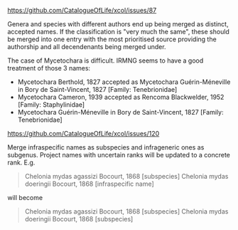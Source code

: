 https://github.com/CatalogueOfLife/xcol/issues/87

Genera and species with different authors end up being merged as distinct, accepted names.
If the classification is "very much the same", these should be merged into one entry with the most prioritised source providing the authorship
and all decendenants being merged under.

The case of Mycetochara is difficult. IRMNG seems to have a good treatment of those 3 names:

 * Mycetochara Berthold, 1827 accepted as Mycetochara Guérin-Méneville in Bory de Saint-Vincent, 1827 [Family: Tenebrionidae]
 * Mycetochara Cameron, 1939 accepted as Rencoma Blackwelder, 1952 [Family: Staphylinidae]
 * Mycetochara Guérin-Méneville in Bory de Saint-Vincent, 1827 [Family: Tenebrionidae]


https://github.com/CatalogueOfLife/xcol/issues/120

Merge infraspecific names as subspecies
and infrageneric ones as subgenus. Project names with uncertain ranks will be updated to a concrete rank.
E.g. 

>  Chelonia mydas agassizi Bocourt, 1868 [subspecies]
  Chelonia mydas doeringii Bocourt, 1868 [infraspecific name]

will become
>  Chelonia mydas agassizi Bocourt, 1868 [subspecies]
  Chelonia mydas doeringii Bocourt, 1868 [subspecies]
